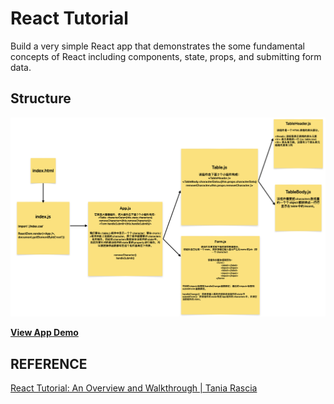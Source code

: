# React Tutorial

Build a very simple React app that demonstrates the some fundamental concepts of React including components, state, props, and submitting form data.

## Structure

![image-20230317111650327](./public/structure.png)

[**View App Demo**](https://linj7.github.io/react-tutorial/)

## REFERENCE

[React Tutorial: An Overview and Walkthrough | Tania Rascia](https://www.taniarascia.com/getting-started-with-react/)
